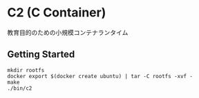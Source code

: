 # C2 (C Container)

教育目的のための小規模コンテナランタイム

## Getting Started

```
mkdir rootfs
docker export $(docker create ubuntu) | tar -C rootfs -xvf -
make
./bin/c2
```
